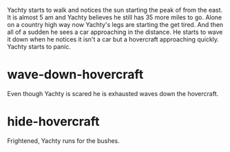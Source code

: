 Yachty starts to walk and notices the sun starting the peak of from the east.  It is almost 5 am and Yachty believes he still has 35 more miles to go.  Alone on a country high way now Yachty's legs are starting the get tired.  And then all of a sudden he sees a car approaching in the distance.  He starts to wave it down when he notices it isn't a car but a hovercraft approaching quickly.  Yachty starts to panic.  

# wave-down-hovercraft
Even though Yachty is scared he is exhausted waves down the hovercraft.

# hide-hovercraft
Frightened, Yachty runs for the bushes.
